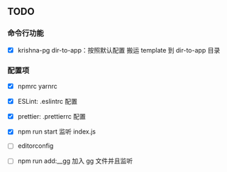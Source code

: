 ## TODO

### 命令行功能

* [x] krishna-pg dir-to-app：按照默认配置 搬运 template 到 dir-to-app 目录


### 配置项

* [x] npmrc yarnrc

* [x] ESLint: .eslintrc 配置

* [x] prettier: .prettierrc 配置

* [x] npm run start 监听 index.js

* [ ] editorconfig

* [ ] npm run add:__gg  加入 gg 文件并且监听

